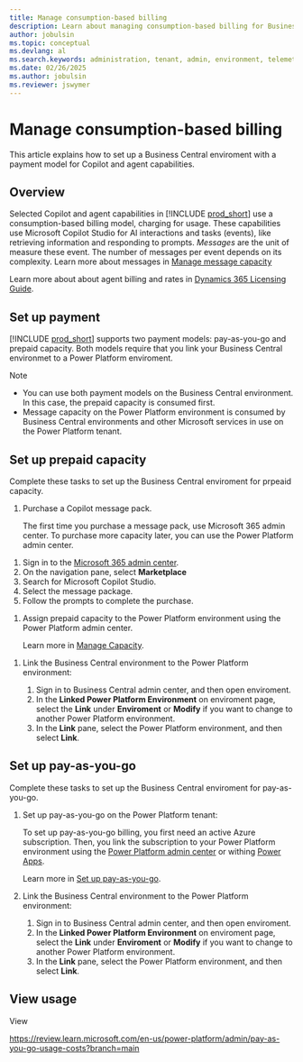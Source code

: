 ```yaml
---
title: Manage consumption-based billing
description: Learn about managing consumption-based billing for Business Central
author: jobulsin
ms.topic: conceptual
ms.devlang: al
ms.search.keywords: administration, tenant, admin, environment, telemetry, billing
ms.date: 02/26/2025
ms.author: jobulsin
ms.reviewer: jswymer
---
```

# Manage consumption-based billing

This article explains how to set up a Business Central enviroment with a payment model for Copilot and agent capabilities.

## Overview

Selected Copilot and agent capabilities in [!INCLUDE [prod_short](../includes/prod_short.md)] use a consumption-based billing model, charging for usage. These capabilities use Microsoft Copilot Studio for AI interactions and tasks (events), like retrieving information and responding to prompts. *Messages* are the unit of measure these event. The number of messages per event depends on its complexity. Learn more about messages in [Manage message capacity](/microsoft-copilot-studio/requirements-messages-management#message-scenarios)

Learn more about about agent billing and rates in [Dynamics 365 Licensing Guide](https://go.microsoft.com/fwlink/?LinkId=866544).

## Set up payment

[!INCLUDE [prod_short](../includes/prod_short.md)] supports two payment models: pay-as-you-go and prepaid capacity. Both models require that you link your Business Central environmet to a Power Platform enviroment.

> [!NOTE]
> - You can use both payment models on the Business Central environment. In this case, the prepaid capacity is consumed first.
> - Message capacity on the Power Platform environment is consumed by Business Central environments and other Microsoft services in use on the Power Platform tenant.

## Set up prepaid capacity

Complete these tasks to set up the Business Central enviroment for prpeaid capacity.

1. Purchase a Copilot message pack.

   The first time you purchase a message pack, use Microsoft 365 admin center. To purchase more capacity later, you can use the Power Platform admin center.

<!--# [Microsoft 365 admin center](#tab/m365) -->

   1. Sign in to the [Microsoft 365 admin center](https://admin.microsoft.com).
   1. On the navigation pane, select **Marketplace**
   1. Search for Microsoft Copilot Studio.
   1. Select the message package.
   1. Follow the prompts to complete the purchase.
<!--
   # [Power Platform admin center](#tab/ppac)

   1. Sign in to the [Power Platform dmin center](https://admin.powerplatform.microsoft.com/).
   1. On the navigation pane, select **Licensing**.
   1. Under **Summaries**, select Copilot Studio.
   1. Look for the **Message Pack** card.
   1. Click on the link provided to manage and purchase new message packs.
   1. Follow the prompts to complete your purchase.-->

1. Assign prepaid capacity to the Power Platform environment using the Power Platform admin center.

   Learn more in [Manage Capacity](/power-platform/admin/manage-copilot-studio-messages-capacity?tabs=new#manage-capacity).

<!-- 
   1. Sign in to the [Power Platform admin center](https://admin.powerplatform.microsoft.com/).
   1. On the navigation pane, select **Licensing**.
   1. Under **Summaries**, select **Copilot Studio**.
   1. Look for the **Message Pack** card.
-->
1. Link the Business Central environment to the Power Platform environment:

   1. Sign in to Business Central admin center, and then open enviroment.
   1. In the **Linked Power Platform Environment** on enviroment page, select the **Link** under **Enviroment** or **Modify** if you want to change to another Power Platform environment.
   1. In the **Link** pane, select the Power Platform environment, and then select **Link**.  

## Set up pay-as-you-go

Complete these tasks to set up the Business Central enviroment for pay-as-you-go.

1. Set up pay-as-you-go on the Power Platform tenant:

   To set up pay-as-you-go billing, you first need an active Azure subscription. Then, you link the subscription to your Power Platform environment using the [Power Platform admin center](https://admin.powerplatform.microsoft.com/) or withing [Power Apps](https://make.powerapps.com/).

   Learn more in [Set up pay-as-you-go](/power-platform/admin/pay-as-you-go-set-up).
2. Link the Business Central environment to the Power Platform environment:

   1. Sign in to Business Central admin center, and then open enviroment.
   1. In the **Linked Power Platform Environment** on enviroment page, select the **Link** under **Enviroment** or **Modify** if you want to change to another Power Platform environment.
   1. In the **Link** pane, select the Power Platform environment, and then select **Link**.  

## View usage

View 

https://review.learn.microsoft.com/en-us/power-platform/admin/pay-as-you-go-usage-costs?branch=main